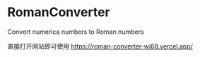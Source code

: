 # RomanConverter
 Convert numerica numbers to Roman numbers

直接打开网站即可使用
https://roman-converter-wi68.vercel.app/
